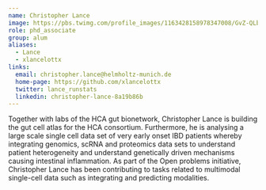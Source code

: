 ```yaml
---
name: Christopher Lance
image: https://pbs.twimg.com/profile_images/1163428158978347008/GvZ-QLbm_400x400.jpg
role: phd_associate
group: alum
aliases:
  - Lance
  - xlancelottx
links:
  email: christopher.lance@helmholtz-munich.de
  home-page: https://github.com/xlancelottx
  twitter: lance_runstats
  linkedin: christopher-lance-8a19b86b
---
```


Together with labs of the HCA gut bionetwork, Christopher Lance is building the gut cell atlas for the HCA consortium. Furthermore, he is analysing a large scale single cell data set of very early onset IBD patients whereby integrating genomics, scRNA and proteomics data sets to understand patient heterogeneity and understand genetically driven mechanisms causing intestinal inflammation. As part of the Open problems initiative, Christopher Lance has been contributing to tasks related to multimodal single-cell data such as integrating and predicting modalities.

